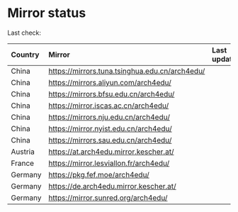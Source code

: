 <script src="./time.js"></script>
# Mirror status
Last check: <script type="text/javascript">localize(1697948387.028513);</script>

|Country|Mirror|Last update|
|:------|:-----|:----------|
|China|https://mirrors.tuna.tsinghua.edu.cn/arch4edu/|<script type="text/javascript">localize(1697912978);</script>|
|China|https://mirrors.aliyun.com/arch4edu/|<script type="text/javascript">localize(1697912978);</script>|
|China|https://mirrors.bfsu.edu.cn/arch4edu/|<script type="text/javascript">localize(1697912978);</script>|
|China|https://mirror.iscas.ac.cn/arch4edu/|<script type="text/javascript">localize(1697912978);</script>|
|China|https://mirrors.nju.edu.cn/arch4edu/|<script type="text/javascript">localize(1697912978);</script>|
|China|https://mirror.nyist.edu.cn/arch4edu/|<script type="text/javascript">localize(1697912978);</script>|
|China|https://mirrors.sau.edu.cn/arch4edu/|<script type="text/javascript">localize(1697912978);</script>|
|Austria|https://at.arch4edu.mirror.kescher.at/|<script type="text/javascript">localize(1697912978);</script>|
|France|https://mirror.lesviallon.fr/arch4edu/|<script type="text/javascript">localize(1697912978);</script>|
|Germany|https://pkg.fef.moe/arch4edu/|<script type="text/javascript">localize(1697912978);</script>|
|Germany|https://de.arch4edu.mirror.kescher.at/|<script type="text/javascript">localize(1697912978);</script>|
|Germany|https://mirror.sunred.org/arch4edu/|<script type="text/javascript">localize(1697912978);</script>|

<script src="./tablefilter/tablefilter.js"></script>
<script src="./table.js"></script>